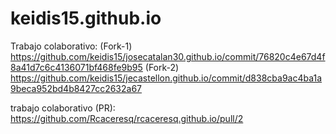 # keidis15.github.io
Trabajo colaborativo:
(Fork-1) https://github.com/keidis15/josecatalan30.github.io/commit/76820c4e67d4f8a41d7c6c4136071bf468fe9b95
(Fork-2) https://github.com/keidis15/jecastellon.github.io/commit/d838cba9ac4ba1a9beca952bd4b8427cc2632a67

trabajo colaborativo (PR): https://github.com/Rcaceresq/rcaceresq.github.io/pull/2
